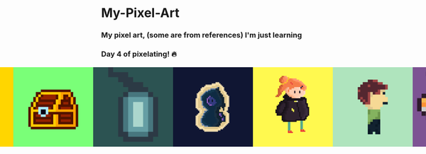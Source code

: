 # My-Pixel-Art
### My pixel art, (some are from references) I'm just learning<br>

### Day 4 of pixelating! 🔥

<div style="display: flex; align-items: center; flex-direction: row-reverse; justify-content: center">
  <img src="https://github.com/Cheko82/My-Pixel-Art/blob/main/pixelart/HotDogTruck.png?raw=true" alt="Hot dog truck" width="180">
  <img src="https://github.com/Cheko82/My-Pixel-Art/blob/main/pixelart/Bee.png?raw=true" alt="Bee" width="180">
  <img src="https://github.com/Cheko82/My-Pixel-Art/blob/main/pixelart/Greg.png?raw=true" alt="Greg" width="180">
  <img src="https://github.com/Cheko82/My-Pixel-Art/blob/main/pixelart/Jemma.png?raw=true" alt="Jemma" width="180">
  <img src="https://github.com/Cheko82/My-Pixel-Art/blob/main/pixelart/Grim.png?raw=true" alt="Grim" width="180">
  <img src="https://github.com/Cheko82/My-Pixel-Art/blob/main/pixelart/Lantern.png?raw=true" alt="Minecraft style lantern" width="180">
  <img src="https://github.com/Cheko82/My-Pixel-Art/blob/main/pixelart/Chest.png?raw=true" alt="A dumb chest" width="180">
  <img src="https://github.com/Cheko82/My-Pixel-Art/blob/main/pixelart/Brad.png?raw=true" alt="Bearded man with cap" width="180">
  <img src="https://github.com/Cheko82/My-Pixel-Art/blob/main/pixelart/Bunny.png?raw=true" alt="Bunny" width="180">
</div>
